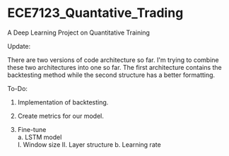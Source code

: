 # ECE7123_Quantative_Trading
 A Deep Learning Project on Quantitative Training

Update:

There are two versions of code architecture so far. I'm trying to combine these two architectures into one so far. The first architecture contains the backtesting method while the second structure has a better formatting.


To-Do:  
1. Implementation of backtesting.

2. Create metrics for our model.

3. Fine-tune   
  a. LSTM model  
    I. Window size
    II. Layer structure
  b. Learning rate
  
